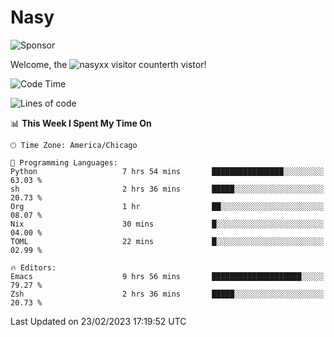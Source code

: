 # Nasy

<!--
<p align="center">
<img height="200" src="https://github-readme-stats.vercel.app/api?username=nasyxx&count_private=true&show_icons=true&theme=dracula&include_all_commits=true"/>
<img height="200" src="https://github-readme-stats.vercel.app/api/top-langs/?username=nasyxx&theme=dracula&hide=html,jupyter+notebook&count_private=true&show_icons=true"/>
</p>

  
----------------
-->

![Sponsor](https://img.shields.io/static/v1.svg?label=Sponsor&message=%E2%9D%A4&logo=GitHub&style=flat&color=pink)
 
Welcome, the ![nasyxx visitor counter](https://count.getloli.com/get/@nasyxx?theme=rule34)th vistor!
 
<!--START_SECTION:waka-->
![Code Time](http://img.shields.io/badge/Code%20Time-3%2C173%20hrs%2058%20mins-blue)

![Lines of code](https://img.shields.io/badge/From%20Hello%20World%20I%27ve%20Written-6.0%20million%20lines%20of%20code-blue)

📊 **This Week I Spent My Time On** 

```text
🕑︎ Time Zone: America/Chicago

💬 Programming Languages: 
Python                   7 hrs 54 mins       ████████████████░░░░░░░░░   63.03 % 
sh                       2 hrs 36 mins       █████░░░░░░░░░░░░░░░░░░░░   20.73 % 
Org                      1 hr                ██░░░░░░░░░░░░░░░░░░░░░░░   08.07 % 
Nix                      30 mins             █░░░░░░░░░░░░░░░░░░░░░░░░   04.00 % 
TOML                     22 mins             █░░░░░░░░░░░░░░░░░░░░░░░░   02.99 % 

🔥 Editors: 
Emacs                    9 hrs 56 mins       ████████████████████░░░░░   79.27 % 
Zsh                      2 hrs 36 mins       █████░░░░░░░░░░░░░░░░░░░░   20.73 % 
```


 Last Updated on 23/02/2023 17:19:52 UTC
<!--END_SECTION:waka-->

<!-- ![visitors](https://visitor-badge.laobi.icu/badge?page_id=nasyxx.nasyxx) -->
